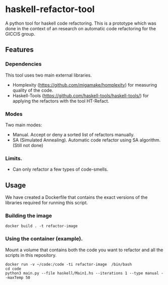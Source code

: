 # haskell-refactor-tool
A python tool for haskell code refactoring. This is a prototype which was done in the context of an research on automatic code refactoring for the GICCIS group.

## Features
### Dependencies
This tool uses two main external libraries. 
* Homplexity (https://github.com/migamake/homplexity) for measuring quality of the code.
* Haskell-Tools (https://github.com/haskell-tools/haskell-tools/) for applying the refactors with the tool HT-Refact.

### Modes 
Two main modes:
* Manual. Accept or deny a sorted list of refactors manually.
* SA (Simulated Annealing). Automatic code refactor using SA algorithm. (Still not done)

### Limits.
* Can only refactor a few types of code-smells.

## Usage
We have created a Dockerfile that contains the exact versions of the libraries required for running this script. 

### Building the image
``` docker build . -t refactor-image ```

### Using the container (example).
Mount a volume that contains both the code you want to refactor and all the scripts in this repository.
```
docker run -v ~/code:/code -ti refactor-image  /bin/bash
cd code
python3 main.py --file haskell/Main1.hs --iterations 1 --type manual --maxTemp 50
```
